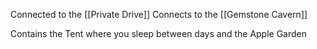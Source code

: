 
Connected to the [[Private Drive]]
Connects to the [[Gemstone Cavern]]

Contains the Tent where you sleep between days and the Apple Garden
